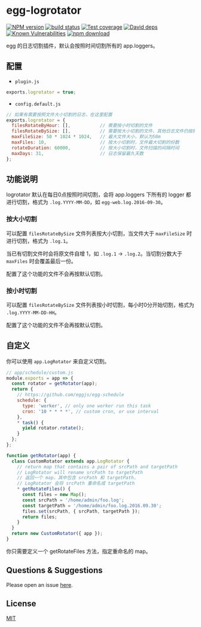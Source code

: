 # egg-logrotator

[![NPM version][npm-image]][npm-url]
[![build status][travis-image]][travis-url]
[![Test coverage][codecov-image]][codecov-url]
[![David deps][david-image]][david-url]
[![Known Vulnerabilities][snyk-image]][snyk-url]
[![npm download][download-image]][download-url]

[npm-image]: https://img.shields.io/npm/v/egg-logrotator.svg?style=flat-square
[npm-url]: https://npmjs.org/package/egg-logrotator
[travis-image]: https://img.shields.io/travis/eggjs/egg-logrotator.svg?style=flat-square
[travis-url]: https://travis-ci.org/eggjs/egg-logrotator
[codecov-image]: https://img.shields.io/codecov/c/github/eggjs/egg-logrotator.svg?style=flat-square
[codecov-url]: https://codecov.io/github/eggjs/egg-logrotator?branch=master
[david-image]: https://img.shields.io/david/eggjs/egg-logrotator.svg?style=flat-square
[david-url]: https://david-dm.org/eggjs/egg-logrotator
[snyk-image]: https://snyk.io/test/npm/egg-logrotator/badge.svg?style=flat-square
[snyk-url]: https://snyk.io/test/npm/egg-logrotator
[download-image]: https://img.shields.io/npm/dm/egg-logrotator.svg?style=flat-square
[download-url]: https://npmjs.org/package/egg-logrotator

egg 的日志切割插件，默认会按照时间切割所有的 app.loggers。

## 配置

- `plugin.js`

```js
exports.logrotator = true;
```

- `config.default.js`

```js
// 如果有需要按照文件大小切割的日志，在这里配置
exports.logrotator = {
  filesRotateByHour: [],           // 需要按小时切割的文件
  filesRotateBySize: [],           // 需要按大小切割的文件，其他日志文件仍按照通常方式切割
  maxFileSize: 50 * 1024 * 1024,   // 最大文件大小，默认为50m
  maxFiles: 10,                    // 按大小切割时，文件最大切割的份数
  rotateDuration: 60000,           // 按大小切割时，文件扫描的间隔时间
  maxDays: 31,                     // 日志保留最久天数
};
```

## 功能说明

logrotator 默认在每日0点按照时间切割，会将 app.loggers 下所有的 logger 都进行切割，格式为 `.log.YYYY-MM-DD`，如 `egg-web.log.2016-09-30`。

### 按大小切割

可以配置 `filesRotateBySize` 文件列表按大小切割，当文件大于 `maxFileSize` 时进行切割，格式为 `.log.1`。

当已有切割文件时会将原文件自增 1，如 `.log.1` -> `.log.2`。当切割分数大于 `maxFiles` 时会覆盖最后一份。

配置了这个功能的文件不会再按默认切割。

### 按小时切割

可以配置 `filesRotateBySize` 文件列表按小时切割，每小时0分开始切割，格式为 `.log.YYYY-MM-DD-HH`。

配置了这个功能的文件不会再按默认切割。

## 自定义

你可以使用 `app.LogRotator` 来自定义切割。

```js
// app/schedule/custom.js
module.exports = app => {
  const rotator = getRotator(app);
  return {
    // https://github.com/eggjs/egg-schedule
    schedule: {
      type: 'worker', // only one worker run this task
      cron: '10 * * * *', // custom cron, or use interval
    },
    * task() {
      yield rotator.rotate();
    }
  };
};

function getRotator(app) {
  class CustomRotator extends app.LogRotator {
    // return map that contains a pair of srcPath and targetPath
    // LogRotator will rename srcPath to targetPath
    // 返回一个 map，其中包含 srcPath 和 targetPath，
    // LogRotator 会将 srcPath 重命名成 targetPath
    * getRotateFiles() {
      const files = new Map();
      const srcPath = '/home/admin/foo.log';
      const targetPath = '/home/admin/foo.log.2016.09.30';
      files.set(srcPath, { srcPath, targetPath });
      return files;
    }
  }
  return new CustomRotator({ app });
}
```

你只需要定义一个 getRotateFiles 方法，指定重命名的 map。

## Questions & Suggestions

Please open an issue [here](https://github.com/eggjs/egg/issues).

## License

[MIT](LICENSE)
